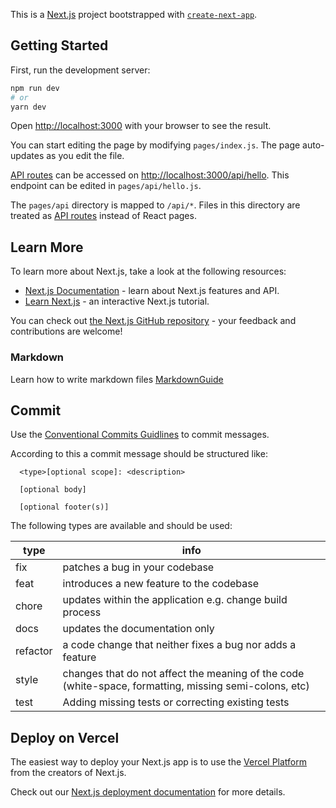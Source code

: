 This is a [Next.js](https://nextjs.org/) project bootstrapped with [`create-next-app`](https://github.com/vercel/next.js/tree/canary/packages/create-next-app).

## Getting Started

First, run the development server:

```bash
npm run dev
# or
yarn dev
```

Open [http://localhost:3000](http://localhost:3000) with your browser to see the result.

You can start editing the page by modifying `pages/index.js`. The page auto-updates as you edit the file.

[API routes](https://nextjs.org/docs/api-routes/introduction) can be accessed on [http://localhost:3000/api/hello](http://localhost:3000/api/hello). This endpoint can be edited in `pages/api/hello.js`.

The `pages/api` directory is mapped to `/api/*`. Files in this directory are treated as [API routes](https://nextjs.org/docs/api-routes/introduction) instead of React pages.

## Learn More

To learn more about Next.js, take a look at the following resources:

- [Next.js Documentation](https://nextjs.org/docs) - learn about Next.js features and API.
- [Learn Next.js](https://nextjs.org/learn) - an interactive Next.js tutorial.

You can check out [the Next.js GitHub repository](https://github.com/vercel/next.js/) - your feedback and contributions are welcome!

### Markdown

Learn how to write markdown files [MarkdownGuide](https://www.markdownguide.org/basic-syntax/)

## Commit

Use the [Conventional Commits Guidlines](https://www.conventionalcommits.org/en/v1.0.0/) to commit messages.

According to this a commit message should be structured like:

```
  <type>[optional scope]: <description>

  [optional body]

  [optional footer(s)]
```

The following types are available and should be used:

| type     | info                                                                                                   |
| -------- | ------------------------------------------------------------------------------------------------------ |
| fix      | patches a bug in your codebase                                                                         |
| feat     | introduces a new feature to the codebase                                                               |
| chore    | updates within the application e.g. change build process                                               |
| docs     | updates the documentation only                                                                         |
| refactor | a code change that neither fixes a bug nor adds a feature                                              |
| style    | changes that do not affect the meaning of the code (white-space, formatting, missing semi-colons, etc) |
| test     | Adding missing tests or correcting existing tests                                                      |

## Deploy on Vercel

The easiest way to deploy your Next.js app is to use the [Vercel Platform](https://vercel.com/new?utm_medium=default-template&filter=next.js&utm_source=create-next-app&utm_campaign=create-next-app-readme) from the creators of Next.js.

Check out our [Next.js deployment documentation](https://nextjs.org/docs/deployment) for more details.

```

```
